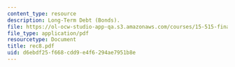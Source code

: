 ```yaml
---
content_type: resource
description: Long-Term Debt (Bonds).
file: https://ol-ocw-studio-app-qa.s3.amazonaws.com/courses/15-515-financial-accounting-fall-2003/d6ebdf25f668cdd9e4f6294ae7951b8e_rec8.pdf
file_type: application/pdf
resourcetype: Document
title: rec8.pdf
uid: d6ebdf25-f668-cdd9-e4f6-294ae7951b8e
---
```

